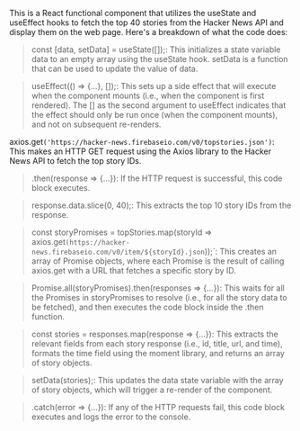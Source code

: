 This is a React functional component that utilizes the useState and useEffect hooks to fetch the top 40 stories from the Hacker News API and display them on the web page. Here's a breakdown of what the code does:

> const [data, setData] = useState([]);: This initializes a state variable data to an empty array using the useState hook. setData is a function that can be used to update the value of data.

> useEffect(() => {...}, []);: This sets up a side effect that will execute when the component mounts (i.e., when the component is first rendered). The [] as the second argument to useEffect indicates that the effect should only be run once (when the component mounts), and not on subsequent re-renders.

    
axios.get`('https://hacker-news.firebaseio.com/v0/topstories.json')`: This makes an HTTP GET request using the Axios library to the Hacker News API to fetch the top story IDs.
    
> .then(response => {...}): If the HTTP request is successful, this code block executes.
    
> response.data.slice(0, 40);: This extracts the top 10 story IDs from the response.
    
> const storyPromises = topStories.map(storyId => axios.get`(https://hacker-news.firebaseio.com/v0/item/${storyId}.json`));`: This creates an array of Promise objects, where each Promise is the result of calling axios.get with a URL that fetches a specific story by ID.
    
> Promise.all(storyPromises).then(responses => {...}): This waits for all the Promises in storyPromises to resolve (i.e., for all the story data to be fetched), and then executes the code block inside the .then function.
    
> const stories = responses.map(response => {...}): This extracts the relevant fields from each story response (i.e., id, title, url, and time), formats the time field using the moment library, and returns an array of story objects.
    
> setData(stories);: This updates the data state variable with the array of story objects, which will trigger a re-render of the component.

> .catch(error => {...}): If any of the HTTP requests fail, this code block executes and logs the error to the console.